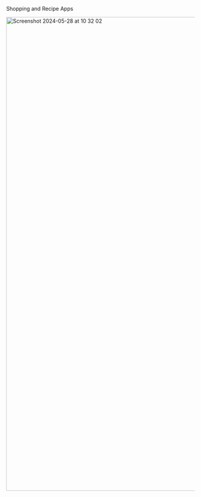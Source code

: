 Shopping and Recipe Apps

<img width="1266" alt="Screenshot 2024-05-28 at 10 32 02" src="https://github.com/sukarnozhang/react_front_end_project/assets/78150905/8837ebab-4afd-43b6-ac76-cc23dc3742c9">


